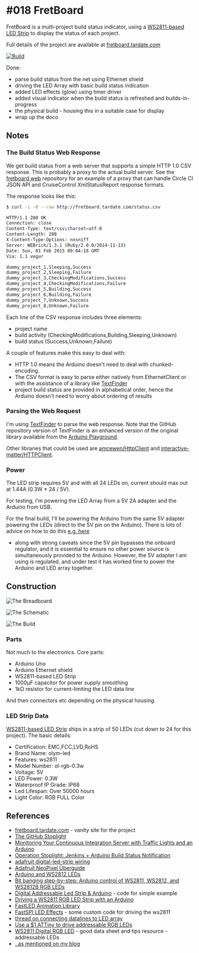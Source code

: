 # #018 FretBoard

FretBoard is a multi-project build status indicator, using a [WS2811-based LED Strip](https://www.aliexpress.com/item/IP68-12mm-WS2811-as-WS2801-led-pixel-module-IP68-waterproof-DC5V-full-color-RGB-50pcs-a/1932649085.html)
to display the status of each project.

Full details of the project are available at [fretboard.tardate.com](https://fretboard.tardate.com)

[![Build](./assets/FretBoard_build.jpg?raw=true)](https://fretboard.tardate.com)

Done:

* parse build status from the net using Ethernet shield
* driving the LED Array with basic build status indication
* added LED effects (glow) using timer driver
* added visual indicator when the build status is refreshed and builds-in-progress
* the physical build - housing this in a suitable case for display
* wrap up the doco

## Notes

### The Build Status Web Response

We get build status from a web server that supports a simple HTTP 1.0 CSV response.
This is probably a proxy to the actual build server.
See the
[fretboard web](https://github.com/tardate/fretboard_web)
repository for an example of a proxy that can handle Circle CI JSON API and CruiseControl XmlStatusReport response formats.

The response looks like this:

```bash
$ curl -i -0 --raw http://fretboard.tardate.com/status.csv

HTTP/1.1 200 OK
Connection: close
Content-Type: text/csv;charset=utf-8
Content-Length: 288
X-Content-Type-Options: nosniff
Server: WEBrick/1.3.1 (Ruby/2.0.0/2014-11-13)
Date: Sun, 01 Feb 2015 09:04:18 GMT
Via: 1.1 vegur

dummy_project_1,Sleeping,Success
dummy_project_2,Sleeping,Failure
dummy_project_3,CheckingModifications,Success
dummy_project_4,CheckingModifications,Failure
dummy_project_5,Building,Success
dummy_project_6,Building,Failure
dummy_project_7,Unknown,Success
dummy_project_8,Unknown,Failure
```

Each line of the CSV response includes three elements:

* project name
* build activity (CheckingModifications,Building,Sleeping,Unknown)
* build status (Success,Unknown,Failure)

A couple of features make this easy to deal with:

* HTTP 1.0 means the Arduino doesn't need to deal with chunked-encoding.
* The CSV format is easy to parse either natively from EthernetClient or with the assistance of a library like [TextFinder](https://github.com/tardate/TextFinder)
* project build status are provided in alphabetical order, hence the Arduino doesn't need to worry about ordering of results

### Parsing the Web Request

I'm using [TextFinder](https://github.com/tardate/TextFinder) to parse the web response. Note that the GitHub repository version of TextFinder is an
enhanced version of the original library available from the [Arduino Playground](http://playground.arduino.cc/Code/TextFinder).

Other libraries that could be used are [amcewen/HttpClient](https://github.com/amcewen/HttpClient)
and [interactive-matter/HTTPClient](https://github.com/interactive-matter/HTTPClient).

### Power

The LED strip requires 5V and with all 24 LEDs on, current should max out at 1.44A (0.3W * 24 / 5V).

For testing, I'm powering the LED Array from a 5V 2A adapter and the Arduino from USB.

For the final build, I'll be powering the Arduino from the same 5V adapter powering the LEDs (direct to the 5V pin on the Arduino).
There is lots of advice on how to do this
[e.g. here](http://www.reddit.com/r/arduino/comments/2fcr6c/powering_arduino_with_5v_supply/)

* along with strong caveats since the 5V pin bypasses the onboard regulator, and it is essential to ensure no other power source is simultaneously provided to the Arduino.
However, the 5V adapter I am using is regulated, and under test it has worked fine to power the Arduino and LED array together.

## Construction

![The Breadboard](./assets/FretBoard_bb.jpg?raw=true)

![The Schematic](./assets/FretBoard_schematic.jpg?raw=true)

![The Build](./assets/FretBoard_build2.jpg?raw=true)

### Parts

Not much to the electronics. Core parts:

* Arduino Uno
* Arduino Ethernet shield
* WS2811-based LED Strip
* 1000µF capacitor for power supply smoothing
* 1kΩ resistor for current-limiting the LED data line

And then connectors etc depending on the physical housing.

### LED Strip Data

[WS2811-based LED Strip](https://www.aliexpress.com/item/IP68-12mm-WS2811-as-WS2801-led-pixel-module-IP68-waterproof-DC5V-full-color-RGB-50pcs-a/1932649085.html) ships in a strip of 50 LEDs (cut down to 24 for this project). The basic details:

* Certification: EMC,FCC,LVD,RoHS
* Brand Name: olym-led
* Features: ws2811
* Model Number: ol-rgb-0.3w
* Voltage: 5V
* LED Power: 0.3W
* Waterproof IP Grade: IP68
* Led Lifespan: Over 50000 hours
* Light Color: RGB FULL Color

## References

* [fretboard.tardate.com](https://fretboard.tardate.com) - vanity site for the project
* [The GitHub Stoplight](http://urbanhonking.com/ideasfordozens/2010/05/19/the_github_stoplight/)
* [Monitoring Your Continuous Integration Server with Traffic Lights and an Arduino](http://isotope11.com/blog/monitoring-your-continuous-integration-server-with-traffic-lights-and-an-arduino)
* [Operation Stoplight: Jenkins + Arduino Build Status Notification](https://www.helpshift.com/blog/operation-stoplight-jenkins-arduino-build-status-notification/)
* [adafruit digital-led-strip wiring](https://learn.adafruit.com/digital-led-strip/wiring)
* [Adafruit NeoPixel Überguide](https://learn.adafruit.com/adafruit-neopixel-uberguide)
* [Arduino and WS2812 LEDs](http://www.tweaking4all.com/hardware/arduino/arduino-ws2812-led/)
* [Bit banging step-by-step: Arduino control of WS2811, WS2812, and WS2812B RGB LEDs](https://www.instructables.com/id/Bitbanging-step-by-step-Arduino-control-of-WS2811-/)
* [Digital Addressable Led Strip & Arduino](http://interface.khm.de/index.php/lab-log/digital-addressable-led-strip-arduino/) - code for simple example
* [Driving a WS2811 RGB LED Strip with an Arduino](http://erroraccessdenied.com/node/1707)
* [FastLED Animation Library](http://fastled.io/)
* [FastSPI LED Effects](http://funkboxing.com/wordpress/?p=1366) - some custom code for driving the ws2811
* [thread on connecting datalines to LED array](http://forum.espruino.com/conversations/699/)
* [Use a $1 ATTiny to drive addressable RGB LEDs](https://www.instructables.com/id/Use-a-1-ATTiny-to-drive-addressable-RGB-LEDs/)
* [WS2811 Digital RGB LED](http://wiki.hacdc.org/index.php/WS2811_Digital_RGB_LED) - good data sheet and tips resource - addressable LEDs
* [..as mentioned on my blog](https://blog.tardate.com/2015/02/the-fretboard-multi-project-build.html)
